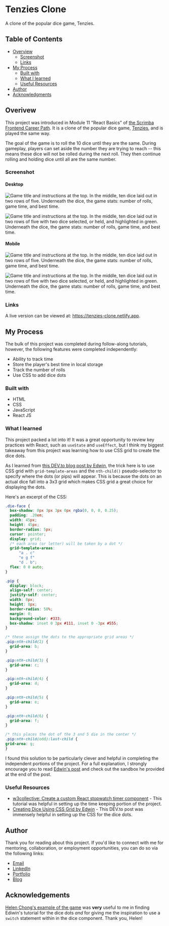 # Tenzies Clone

A clone of the popular dice game, Tenzies.

## Table of Contents 

- [Overview](#overview)
  - [Screenshot](#screenshot)
  - [Links](#links)
- [My Process](#my-process)
  - [Built with](#built-with)
  - [What I learned](#what-i-learned)
  - [Useful Resources](#useful-resources)
- [Author](#author)
- [Acknowledgments](#acknowledgments)

## Overivew

This project was introduced in Module 11 "React Basics" of [the Scrimba Frontend Career Path](https://scrimba.com/learn/frontend). It is a clone of the popular dice game, [Tenzies](https://ilovetenzi.com/), and is played the same way. 

The goal of the game is to roll the 10 dice until they are the same. During gameplay, players can set aside the number they are trying to reach -- this means these dice will not be rolled during the next roll. They then continue rolling and holding dice until all are the same number.

### Screenshot

#### Desktop

![Game title and instructions at the top. In the middle, ten dice laid out in two rows of five. Underneath the dice, the game stats: number of rolls, game time, and best time.](./screenshot_tenzies_desktop.png)

![Game title and instructions at the top. In the middle, ten dice laid out in two rows of five with two dice selected, or held, and highlighted in green. Underneath the dice, the game stats: number of rolls, game time, and best time.](./screenshot_tenzies_desktop-dice-selected.png)

#### Mobile

![Game title and instructions at the top. In the middle, ten dice laid out in two rows of five. Underneath the dice, the game stats: number of rolls, game time, and best time.](./screenshot_tenzies_mobile.png)

![Game title and instructions at the top. In the middle, ten dice laid out in two rows of five with two dice selected, or held, and highlighted in green. Underneath the dice, the game stats: number of rolls, game time, and best time.](./screenshot_tenzies_mobile-dice-selected.png)

### Links

A live version can be viewed at: https://tenzies-clone.netlify.app. 

## My Process

The bulk of this project was completed during follow-along tutorials, however, the following features were completed independently: 

- Ability to track time
- Store the player's best time in local storage
- Track the number of rolls
- Use CSS to add dice dots

### Built with

- HTML
- CSS
- JavaScript
- React JS

### What I learned 

This project packed a lot into it! It was a great opportunity to review key practices with React, such as `useState` and `useEffect`, but I think my biggest takeaway from this project was learning how to use CSS grid to create the dice dots.

As I learned from [this DEV.to blog post by Edwin](https://dev.to/ekeijl/creating-dice-using-css-grid-j4), the trick here is to use CSS grid with `grid-template-areas` and the `nth-child()` pseudo-selector to specify where the dots (or pips) will appear. This is because the dots on an actual dice fall into a 3x3 grid which makes CSS grid a great choice for displaying the dots.

Here's an excerpt of the CSS: 

```css
.die-face {
  box-shadow: 0px 3px 3px 0px rgba(0, 0, 0, 0.25); 
  padding: .20em;
  width: 45px;
  height: 45px;
  border-radius: 5px;
  cursor: pointer;
  display: grid;
  /* each area (or letter) will be taken by a dot */
  grid-template-areas: 
      "a . c"
      "e g f"
      "d . b";
  flex: 0 0 auto;
}

.pip {
  display: block;
  align-self: center;
  justify-self: center;
  width: 8px;
  height: 8px;
  border-radius: 50%;
  margin: 0;
  background-color: #333;
  box-shadow: inset 0 3px #111, inset 0 -3px #555;
}

/* these assign the dots to the appropriate grid areas */
.pip:nth-child(2) {
  grid-area: b;
}

.pip:nth-child(3) {
  grid-area: c;
}

.pip:nth-child(4) {
  grid-area: d;
}

.pip:nth-child(5) {
  grid-area: e;
}

.pip:nth-child(6) {
  grid-area: f;
}

/* this places the dot of the 3 and 5 die in the center */
.pip:nth-child(odd):last-child {
grid-area: g;
}
```

I found this solution to be particularly clever and helpful in completing the independent portions of the project. For a full explanation, I strongly encourage you to read [Edwin's post](https://dev.to/ekeijl/creating-dice-using-css-grid-j4) and check out the sandbox he provided at the end of the post. 

### Useful Resources

- [w3collective: Create a custom React stopwatch timer component](https://w3collective.com/react-stopwatch/) - This tutorial was helpful in setting up the time keeping portion of the project. 
- [Creating Dice Using CSS Grid by Edwin](https://dev.to/ekeijl/creating-dice-using-css-grid-j4) - This DEV.to post was immensely helpful in setting up the CSS for the dice dots. 

## Author

Thank you for reading about this project. If you'd like to connect with me for mentoring, collaboration, or employment opportunities, you can do so via the following links:

- <a href="mailto:msg.for.anthony.p6ht3@simplelogin.com?subject=Nice GitHub Project&body=Hey Anthony, I saw your GitHub project. Let's talk!">Email</a>
- [LinkedIn](https://linkedin.com/in/anthonynanfito)
- [Portfolio](https://ananfito.github.io)
- [Blog](https://ananfito.hashnode.dev)

## Acknowledgements

[Helen Chong's example of the game](https://github.com/helenclx/Tenzies-Game) was **very** useful to me in finding Ediwin's tutorial for the dice dots *and* for giving me the inspiration to use a `switch` statement within in the dice component. Thank you, Helen!
